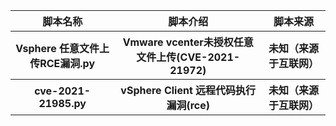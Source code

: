 <table>
<tr>
    <th>脚本名称</th>
    <th>脚本介绍</th>
    <th>脚本来源</th>
</tr>
<tr>
    <th>Vsphere 任意文件上传RCE漏洞.py</th>
    <th>Vmware vcenter未授权任意文件上传(CVE-2021-21972)</th>
    <th>未知（来源于互联网）</th>
</tr>
<tr>
    <th>cve-2021-21985.py</th>
    <th>vSphere Client 远程代码执行漏洞(rce)</th>
    <th>未知（来源于互联网）</th>
</tr>
